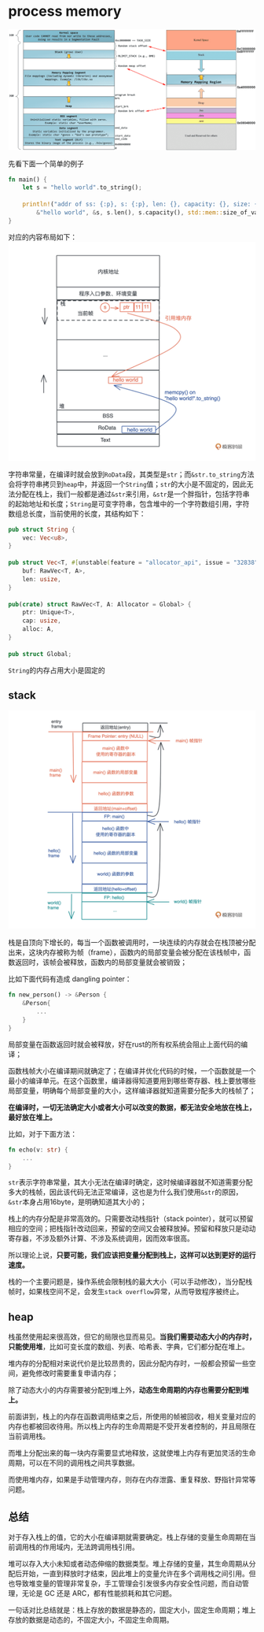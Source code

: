 # process memory

![process memory](img/process_memory.png)

先看下面一个简单的例子

```rust
fn main() {
    let s = "hello world".to_string();
    
    println!("addr of ss: {:p}, s: {:p}, len: {}, capacity: {}, size: {}", 
        &"hello world", &s, s.len(), s.capacity(), std::mem::size_of_val(&s));
}
```

对应的内容布局如下：
![hello world](./img/hello_world_str.webp)

字符串常量，在编译时就会放到`RoData`段，其类型是`str`；而`&str.to_string`方法会将字符串拷贝到`heap`中，并返回一个`String`值；`str`的大小是不固定的，因此无法分配在栈上，我们一般都是通过`&str`来引用，`&str`是一个胖指针，包括字符串的起始地址和长度；`String`是可变字符串，包含堆中的一个字符数组引用，字符数组总长度，当前使用的长度，其结构如下：

```rust
pub struct String {
    vec: Vec<u8>,
}

pub struct Vec<T, #[unstable(feature = "allocator_api", issue = "32838")] A: Allocator = Global> {
    buf: RawVec<T, A>,
    len: usize,
}

pub(crate) struct RawVec<T, A: Allocator = Global> {
    ptr: Unique<T>,
    cap: usize,
    alloc: A,
}

pub struct Global;
```
`String`的内存占用大小是固定的

## stack

![stack](./img/stack.webp)

栈是自顶向下增长的，每当一个函数被调用时，一块连续的内存就会在栈顶被分配出来，这块内存被称为帧（frame），函数内的局部变量会被分配在该栈帧中，函数返回时，该帧会被释放，函数内的局部变量就会被销毁；

比如下面代码有造成 dangling pointer：

```rust
fn new_person() -> &Person {
    &Person{
        ...
    }
}
```

局部变量在函数返回时就会被释放，好在rust的所有权系统会阻止上面代码的编译；

函数栈帧大小在编译期间就确定了；在编译并优化代码的时候，一个函数就是一个最小的编译单元。在这个函数里，编译器得知道要用到哪些寄存器、栈上要放哪些局部变量，明确每个局部变量的大小，这样编译器就知道需要分配多大的栈帧了；

**在编译时，一切无法确定大小或者大小可以改变的数据，都无法安全地放在栈上，最好放在堆上。**

比如，对于下面方法：

```rust
fn echo(v: str) {
    ...
}
```

`str`表示字符串常量，其大小无法在编译时确定，这时候编译器就不知道需要分配多大的栈帧，因此该代码无法正常编译，这也是为什么我们使用`&str`的原因，`&str`本身占用16byte，是明确知道其大小的；

栈上的内存分配是非常高效的。只需要改动栈指针（stack pointer），就可以预留相应的空间；把栈指针改动回来，预留的空间又会被释放掉。预留和释放只是动动寄存器，不涉及额外计算、不涉及系统调用，因而效率很高。

所以理论上说，**只要可能，我们应该把变量分配到栈上，这样可以达到更好的运行速度。**

栈的一个主要问题是，操作系统会限制栈的最大大小（可以手动修改），当分配栈帧时，如果栈空间不足，会发生`stack overflow`异常，从而导致程序被终止。

## heap

栈虽然使用起来很高效，但它的局限也显而易见。**当我们需要动态大小的内存时，只能使用堆**，比如可变长度的数组、列表、哈希表、字典，它们都分配在堆上。

堆内存的分配相对来说代价是比较昂贵的，因此分配内存时，一般都会预留一些空间，避免修改时需要重复申请内存；

除了动态大小的内存需要被分配到堆上外，**动态生命周期的内存也需要分配到堆上。**

前面讲到，栈上的内存在函数调用结束之后，所使用的帧被回收，相关变量对应的内存也都被回收待用。所以栈上内存的生命周期是不受开发者控制的，并且局限在当前调用栈。

而堆上分配出来的每一块内存需要显式地释放，这就使堆上内存有更加灵活的生命周期，可以在不同的调用栈之间共享数据。

而使用堆内存，如果是手动管理内存，则存在内存泄露、重复释放、野指针异常等问题。

## 总结

对于存入栈上的值，它的大小在编译期就需要确定。栈上存储的变量生命周期在当前调用栈的作用域内，无法跨调用栈引用。

堆可以存入大小未知或者动态伸缩的数据类型。堆上存储的变量，其生命周期从分配后开始，一直到释放时才结束，因此堆上的变量允许在多个调用栈之间引用。但也导致堆变量的管理非常复杂，手工管理会引发很多内存安全性问题，而自动管理，无论是 GC 还是 ARC，都有性能损耗和其它问题。

一句话对比总结就是：栈上存放的数据是静态的，固定大小，固定生命周期；堆上存放的数据是动态的，不固定大小，不固定生命周期。
